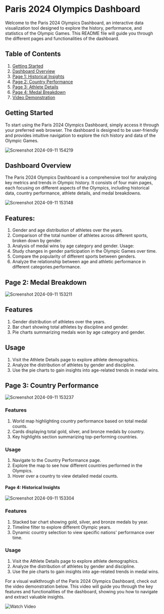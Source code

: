 # Paris 2024 Olympics Dashboard

Welcome to the Paris 2024 Olympics Dashboard, an interactive data visualization tool designed to explore the history, performance, and statistics of the Olympic Games. This README file will guide you through the different pages and functionalities of the dashboard.

## Table of Contents
1. [Getting Started](#getting-started)
2. [Dashboard Overview](#dashboard-overview)
3. [Page 1: Historical Insights](#page-1-historical-insights)
4. [Page 2: Country Performance](#page-2-country-performance)
5. [Page 3: Athlete Details](#page-3-athlete-details)
6. [Page 4: Medal Breakdown](#page-4-medal-breakdown)
7. [Video Demonstration](#video-demonstration)

## Getting Started<a name="getting-started"></a>

To start using the Paris 2024 Olympics Dashboard, simply access it through your preferred web browser. The dashboard is designed to be user-friendly and provides intuitive navigation to explore the rich history and data of the Olympic Games.

![Screenshot 2024-09-11 154219](https://github.com/user-attachments/assets/19373f6f-973e-4d3c-b854-535f51f7524d)

## Dashboard Overview<a name="dashboard-overview"></a>

The Paris 2024 Olympics Dashboard is a comprehensive tool for analyzing key metrics and trends in Olympic history. It consists of four main pages, each focusing on different aspects of the Olympics, including historical data, country performance, athlete details, and medal breakdowns.

![Screenshot 2024-09-11 153148](https://github.com/user-attachments/assets/72fcab6c-9051-4a0e-937a-002a5be470ab)

## Features:
1. Gender and age distribution of athletes over the years.
2. Comparison of the total number of athletes across different sports, broken down by gender.
3. Analysis of medal wins by age category and gender.
Usage:
1. Study changes in gender participation in the Olympic Games over time.
2. Compare the popularity of different sports between genders.
3. Analyze the relationship between age and athletic performance in different categories.performance.

## Page 2: Medal Breakdown<a name="page-4-medal-breakdown"></a>
![Screenshot 2024-09-11 153211](https://github.com/user-attachments/assets/d1d430ca-34a6-4f50-b3a2-7ec01cb8d6bc)

## Features
1. Gender distribution of athletes over the years.
2. Bar chart showing total athletes by discipline and gender.
3. Pie charts summarizing medals won by age category and gender.
## Usage
1. Visit the Athlete Details page to explore athlete demographics.
2. Analyze the distribution of athletes by gender and discipline.
3. Use the pie charts to gain insights into age-related trends in medal wins.

## Page 3: Country Performance<a name="page-2-country-performance"></a>

![Screenshot 2024-09-11 153237](https://github.com/user-attachments/assets/a445ff52-b4b9-42c1-b1bf-171874de4dac)


### Features
1. World map highlighting country performance based on total medal counts.
2. Cards displaying total gold, silver, and bronze medals by country.
3. Key highlights section summarizing top-performing countries.

### Usage
1. Navigate to the Country Performance page.
2. Explore the map to see how different countries performed in the Olympics.
3. Hover over a country to view detailed medal counts.

#### Page 4: Historical Insights<a name="page-1-historical-insights"></a>

![Screenshot 2024-09-11 153304](https://github.com/user-attachments/assets/222e0e39-eab7-43e4-94e0-c3bbe7baf390)

### Features
1. Stacked bar chart showing gold, silver, and bronze medals by year.
2. Timeline filter to explore different Olympic years.
3. Dynamic country selection to view specific nations' performance over time.

### Usage
1. Visit the Athlete Details page to explore athlete demographics.
2. Analyze the distribution of athletes by gender and discipline.
3. Use the pie charts to gain insights into age-related trends in medal wins.

For a visual walkthrough of the Paris 2024 Olympics Dashboard, check out the video demonstration below. This video will guide you through the key features and functionalities of the dashboard, showing you how to navigate and extract valuable insights.

![Watch Video](https://www.example.com/video-link)
